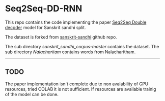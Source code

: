 # Seq2Seq-DD-RNN

This repo contains the code implementing the paper [Seq2Seq Double decoder](https://arxiv.org/pdf/1801.00428.pdf) model for Sanskrit sandhi split.

The dataset is forked from [sanskrit-sandhi](https://github.com/sanskrit-sandhi/sanskrit_sandhi_corpus) github repo.

The sub directory _sanskrit_sandhi_corpus-master_ contains the dataset.
The sub directory _Nalacharitam_ contains words from Nalacharitham.

_________________________
## TODO

The paper implementation isn't complete due to non avalability of GPU resources,  tried COLAB it is not sufficient. If resources are available trainig of the model can be done.
